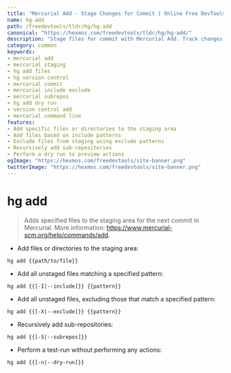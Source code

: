```yaml
---
title: "Mercurial Add - Stage Changes for Commit | Online Free DevTools by Hexmos"
name: hg-add
path: /freedevtools/tldr/hg/hg-add
canonical: "https://hexmos.com/freedevtools/tldr/hg/hg-add/"
description: "Stage files for commit with Mercurial Add. Track changes, include/exclude patterns and manage sub-repositories using the command line. Free online tool, no registration required."
category: common
keywords:
- mercurial add
- mercurial staging
- hg add files
- hg version control
- mercurial commit
- mercurial include exclude
- mercurial subrepos
- hg add dry run
- version control add
- mercurial command line
features:
- Add specific files or directories to the staging area
- Add files based on include patterns
- Exclude files from staging using exclude patterns
- Recursively add sub-repositories
- Perform a dry run to preview actions
ogImage: "https://hexmos.com/freedevtools/site-banner.png"
twitterImage: "https://hexmos.com/freedevtools/site-banner.png"
---
```


# hg add

> Adds specified files to the staging area for the next commit in Mercurial.
> More information: <https://www.mercurial-scm.org/help/commands/add>.

- Add files or directories to the staging area:

`hg add {{path/to/file}}`

- Add all unstaged files matching a specified pattern:

`hg add {{[-I|--include]}} {{pattern}}`

- Add all unstaged files, excluding those that match a specified pattern:

`hg add {{[-X|--exclude]}} {{pattern}}`

- Recursively add sub-repositories:

`hg add {{[-S|--subrepos]}}`

- Perform a test-run without performing any actions:

`hg add {{[-n|--dry-run]}}`
